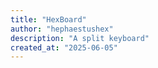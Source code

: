 ```yaml
---
title: "HexBoard"
author: "hephaestushex"
description: "A split keyboard"
created_at: "2025-06-05"
---
```

